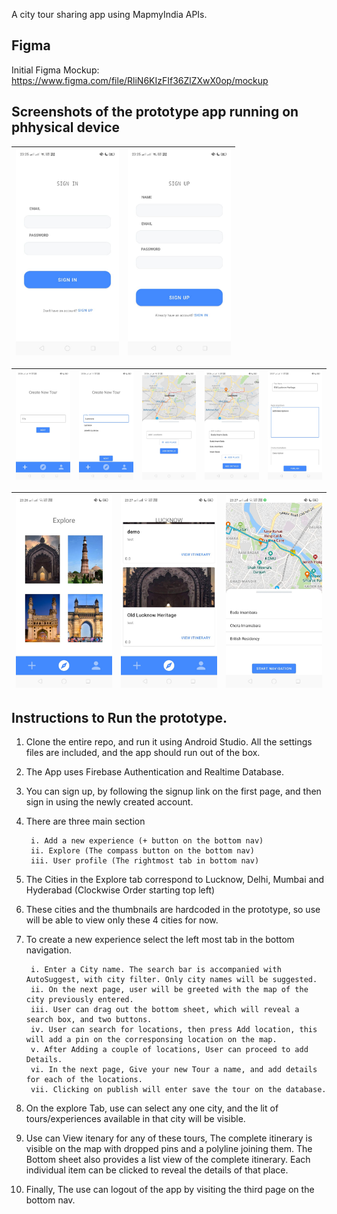 A city tour sharing app using MapmyIndia APIs. 

## Figma 
Initial Figma Mockup: https://www.figma.com/file/RliN6KIzFIf36ZlZXwX0op/mockup

## Screenshots of the prototype app running on phhysical device


| <img src="https://raw.githubusercontent.com/shikharsrivastava23/ExploremyIndia/master/demo_images/WhatsApp%20Image%202020-08-31%20at%2023.28.16%20(1).jpeg?sanitize=true&raw=true" width="165" />  | <img src="https://raw.githubusercontent.com/shikharsrivastava23/ExploremyIndia/master/demo_images/WhatsApp%20Image%202020-08-31%20at%2023.28.16%20(2).jpeg" width="165" />  |  
|:-:|---|


| <img src="https://raw.githubusercontent.com/shikharsrivastava23/ExploremyIndia/master/demo_images/WhatsApp%20Image%202020-08-31%20at%2023.28.16%20(4).jpeg" width="250" />  | <img src="https://raw.githubusercontent.com/shikharsrivastava23/ExploremyIndia/master/demo_images/WhatsApp%20Image%202020-08-31%20at%2023.28.16%20(5).jpeg" width="250" />  | <img src="https://raw.githubusercontent.com/shikharsrivastava23/ExploremyIndia/master/demo_images/WhatsApp%20Image%202020-08-31%20at%2023.28.16%20(6).jpeg" width="250" />  |<img src="https://raw.githubusercontent.com/shikharsrivastava23/ExploremyIndia/master/demo_images/WhatsApp%20Image%202020-08-31%20at%2023.28.16%20(7).jpeg" width="250" /> | <img src="https://raw.githubusercontent.com/shikharsrivastava23/ExploremyIndia/master/demo_images/WhatsApp%20Image%202020-08-31%20at%2023.28.16%20(9).jpeg" width="250" /> |
|:-:|---|---|---|---|


| <img src="https://raw.githubusercontent.com/shikharsrivastava23/ExploremyIndia/master/demo_images/WhatsApp%20Image%202020-08-31%20at%2023.28.16%20(3).jpeg" width="165" />  | <img src="https://raw.githubusercontent.com/shikharsrivastava23/ExploremyIndia/master/demo_images/WhatsApp%20Image%202020-08-31%20at%2023.28.17.jpeg" width="165" />  |  <img src="https://raw.githubusercontent.com/shikharsrivastava23/ExploremyIndia/master/demo_images/WhatsApp%20Image%202020-08-31%20at%2023.28.17%20(1).jpeg" width="165" /> |
|:-:|---|---|





## Instructions to Run the prototype. 

1. Clone the entire repo, and run it using Android Studio. All the settings files are included, and the app should run out of the box.

2. The App uses Firebase Authentication and Realtime Database. 

3. You can sign up, by following the signup link on the first page, and then sign in using the newly created account. 

4. There are three main section

		i. Add a new experience (+ button on the bottom nav)
		ii. Explore (The compass button on the bottom nav) 
		iii. User profile (The rightmost tab in bottom nav)

5. The Cities in the Explore tab correspond to Lucknow, Delhi, Mumbai and Hyderabad (Clockwise Order starting top left)

6. These cities and the thumbnails are hardcoded in the prototype, so use will be able to view only these 4 cities for now. 

7. To create a new experience select the left most tab in the bottom navigation. 

        i. Enter a City name. The search bar is accompanied with AutoSuggest, with city filter. Only city names will be suggested. 
        ii. On the next page, user will be greeted with the map of the city previously entered. 
        iii. User can drag out the bottom sheet, which will reveal a search box, and two buttons. 
        iv. User can search for locations, then press Add location, this will add a pin on the corresponsing location on the map. 
        v. After Adding a couple of locations, User can proceed to add Details. 
        vi. In the next page, Give your new Tour a name, and add details for each of the locations. 
        vii. Clicking on publish will enter save the tour on the database. 

8. On the explore Tab, use can select any one city, and the lit of tours/experiences available in that city will be visible. 

9. Use can View itenary for any of these tours, The complete itinerary is visible on the map with dropped pins and a polyline joining them. The Bottom sheet also provides a list view of the complete itinerary. Each individual item can be clicked to reveal the details of that place. 

10. Finally, The use can logout of the app by visiting the third page on the bottom nav.   


